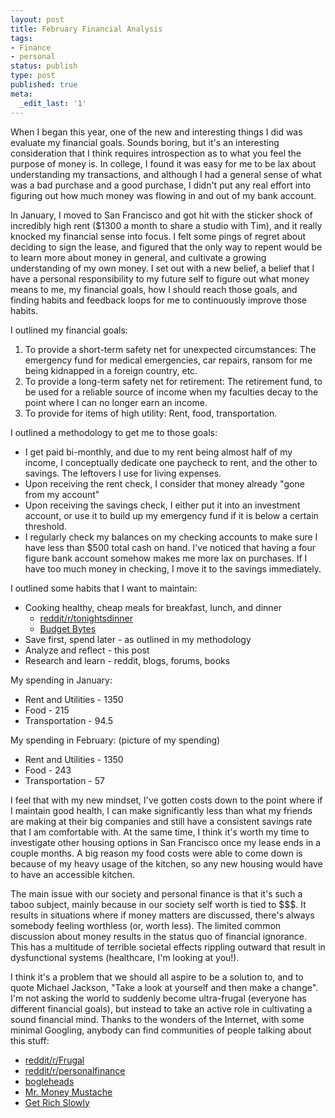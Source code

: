 ```yaml
---
layout: post
title: February Financial Analysis
tags:
- Finance
- personal
status: publish
type: post
published: true
meta:
  _edit_last: '1'
---
```


When I began this year, one of the new and interesting things I did was evaluate my financial goals. Sounds boring, but it's an interesting consideration that I think requires introspection as to what you feel the purpose of money is. In college, I found it was easy for me to be lax about understanding my transactions, and although I had a general sense of what was a bad purchase and a good purchase, I didn't put any real effort into figuring out how much money was flowing in and out of my bank account. 

In January, I moved to San Francisco and got hit with the sticker shock of incredibly high rent ($1300 a month to share a studio with Tim), and it really knocked my financial sense into focus. I felt some pings of regret about deciding to sign the lease, and figured that the only way to repent would be to learn more about money in general, and cultivate a growing understanding of my own money. I set out with a new belief, a belief that I have a personal responsibility to my future self to figure out what money means to me, my financial goals, how I should reach those goals, and finding habits and feedback loops for me to continuously improve those habits.

I outlined my financial goals:

1. To provide a short-term safety net for unexpected circumstances: The emergency fund for medical emergencies, car repairs, ransom for me being kidnapped in a foreign country, etc.
2. To provide a long-term safety net for retirement: The retirement fund, to be used for a reliable source of income when my faculties decay to the point where I can no longer earn an income.
3. To provide for items of high utility: Rent, food, transportation.

I outlined a methodology to get me to those goals: 

* I get paid bi-monthly, and due to my rent being almost half of my income, I conceptually dedicate one paycheck to rent, and the other to savings. The leftovers I use for living expenses.
* Upon receiving the rent check, I consider that money already "gone from my account"
* Upon receiving the savings check, I either put it into an investment account, or use it to build up my emergency fund if it is below a certain threshold.
* I regularly check my balances on my checking accounts to make sure I have less than $500 total cash on hand. I've noticed that having a four figure bank account somehow makes me more lax on purchases. If I have too much money in checking, I move it to the savings immediately.

I outlined some habits that I want to maintain:

* Cooking healthy, cheap meals for breakfast, lunch, and dinner
	* [reddit/r/tonightsdinner](http://www.reddit.com/r/tonightsdinner)
	* [Budget Bytes](http://budgetbytes.blogspot.com/)
* Save first, spend later - as outlined in my methodology
* Analyze and reflect - this post
* Research and learn - reddit, blogs, forums, books

My spending in January:

* Rent and Utilities - 1350
* Food - 215
* Transportation - 94.5

My spending in February:
(picture of my spending)

* Rent and Utilities - 1350
* Food - 243
* Transportation - 57

I feel that with my new mindset, I've gotten costs down to the point where if I maintain good health, I can make significantly less than what my friends are making at their big companies and still have a consistent savings rate that I am comfortable with. At the same time, I think it's worth my time to investigate other housing options in San Francisco once my lease ends in a couple months. A big reason my food costs were able to come down is because of my heavy usage of the kitchen, so any new housing would have to have an accessible kitchen.

The main issue with our society and personal finance is that it's such a taboo subject, mainly because in our society self worth is tied to $$$. It results in situations where if money matters are discussed, there's always somebody feeling worthless (or, worth less). The limited common discussion about money results in the status quo of financial ignorance. This has a multitude of terrible societal effects rippling outward that result in dysfunctional systems (healthcare, I'm looking at you!).

I think it's a problem that we should all aspire to be a solution to, and to quote Michael Jackson, "Take a look at yourself and then make a change". I'm not asking the world to suddenly become ultra-frugal (everyone has different financial goals), but instead to take an active role in cultivating a sound financial mind. Thanks to the wonders of the Internet, with some minimal Googling, anybody can find communities of people talking about this stuff:

* [reddit/r/Frugal](http://www.reddit.com/r/Frugal)
* [reddit/r/personalfinance](http://www.reddit.com/r/personalfinance)
* [bogleheads](http://www.bogleheads.org/)
* [Mr. Money Mustache](http://www.mrmoneymustache.com/)
* [Get Rich Slowly](http://www.getrichslowly.org/blog/)
